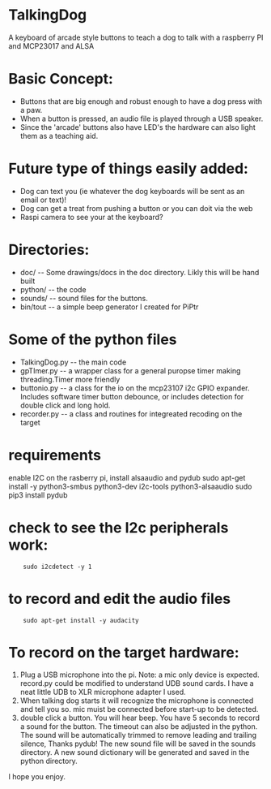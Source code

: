 # TalkingDog
A keyboard of arcade style buttons to teach a dog to talk with a raspberry PI and MCP23017 and ALSA
# Basic Concept:
* Buttons that are big enough and robust enough to have a dog press with a paw.
* When a button is pressed, an audio file is played through a USB speaker.
* Since the 'arcade' buttons also have LED's the hardware can also light them as a teaching aid.
  
# Future type of things easily added:
* Dog can text you (ie whatever the dog keyboards will be sent as an email or text)!
* Dog can get a treat from pushing a button or you can doit via the web
* Raspi camera to see your at the keyboard?
  
# Directories:
* doc/ -- Some drawings/docs in the doc directory.  Likly this will be hand built
* python/ -- the code
* sounds/ -- sound files for the buttons.
* bin/tout -- a simple beep generator I created for PiPtr

# Some of the python files
* TalkingDog.py -- the main code
* gpTImer.py    -- a wrapper class for a general puropse timer making threading.Timer more friendly
* buttonio.py   -- a class for the io on the mcp23107 i2c GPIO expander. Includes software timer button debounce, or includes detection for double click and long hold.
* recorder.py   -- a class and routines for integreated recoding on the target

# requirements
enable I2C on the rasberry pi, install alsaaudio and pydub
sudo apt-get install -y python3-smbus python3-dev i2c-tools python3-alsaaudio
sudo pip3 install pydub

# check to see the I2c peripherals work:
        sudo i2cdetect -y 1

# to record and edit the audio files
        sudo apt-get install -y audacity

# To record on the target hardware:
1. Plug a USB microphone into the pi.  Note: a mic only device is expected.  record.py could be modified to understand UDB sound cards.  I have a neat little UDB to XLR microphone adapter I used.
2. When talking dog starts it will recognize the microphone is connected and tell you so.  mic muist be connected before start-up to be detected.
3. double click a button.  You will hear beep.  You have 5 seconds to record a sound for the button.  The timeout can also be adjusted in the python.  The sound will be automatically trimmed to remove leading and trailing silence, Thanks pydub!  The new sound file will be saved in the sounds directory.  A new sound dictionary will be generated and saved in the python directory.

I hope you enjoy.
